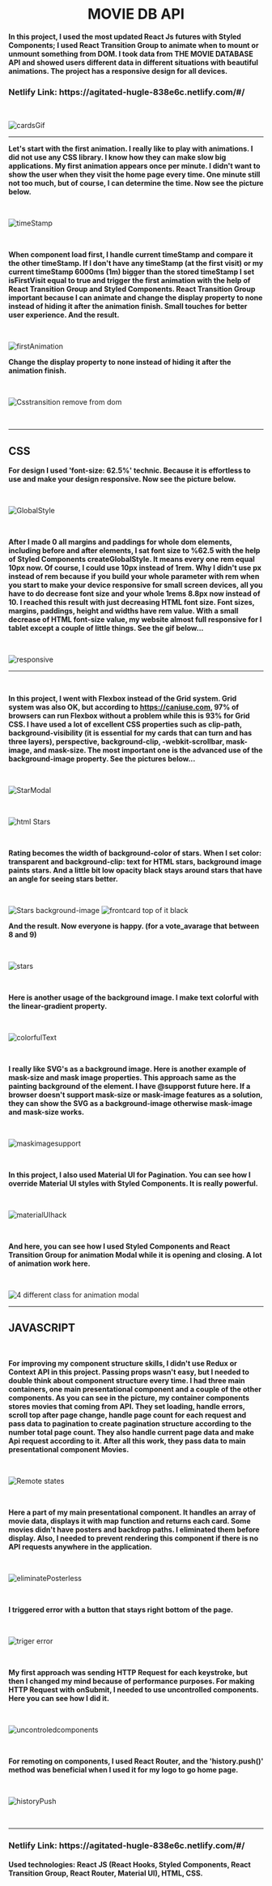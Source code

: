 <h1 style='text-align:center;'> MOVIE DB API </h1>

<strong> In this project, I used the most updated React Js futures with Styled Components; I used React Transition Group to animate when to mount or unmount something from DOM. I took data from THE MOVIE DATABASE API and showed users different data in different situations with beautiful animations.  The project has a responsive design for all devices. </strong>

<h3>Netlify Link: https://agitated-hugle-838e6c.netlify.com/#/</h3>
&nbsp;

![cardsGif](https://user-images.githubusercontent.com/57728302/75316198-a8185f00-5832-11ea-8075-1ca93964b90d.gif)



<hr>




<strong> Let's start with the first animation. I really like to play with animations. I did not use any CSS library. I know how they can make slow big applications. My first animation appears once per minute. I didn't want to show the user when they visit the home page every time. One minute still not too much, but of course, I can determine the time. Now see the picture below.  </strong>

&nbsp;

![timeStamp](https://user-images.githubusercontent.com/57728302/75311016-6fbd5480-5823-11ea-896e-2c7f7e4cf4c0.JPG)

&nbsp;

<strong> When component load first, I handle current timeStamp and compare it the other timeStamp. If I don't have any timeStamp (at the first visit) or my current timeStamp 6000ms (1m) bigger than the stored timeStamp I set isFirstVisit equal to true and trigger the first animation with the help of React Transition Group and Styled Components. React Transition Group important because I can animate and change the display property to none instead of hiding it after the animation finish. Small touches for better user experience. And the result. </strong>

&nbsp;

![firstAnimation](https://user-images.githubusercontent.com/57728302/75310802-da21c500-5822-11ea-859c-86246748a13e.gif)



<strong> Change the display property to none instead of hiding it after the animation finish. </strong>

&nbsp;

![Csstransition remove from dom](https://user-images.githubusercontent.com/57728302/75311429-b6f81500-5824-11ea-935d-1fb4d27934ed.JPG)

&nbsp;

<hr>

<h2>CSS</h2>

<strong> For design I used 'font-size: 62.5%' technic. Because it is effortless to use and make your design responsive. Now see the picture below. </strong>

&nbsp;


![GlobalStyle](https://user-images.githubusercontent.com/57728302/75311710-adbb7800-5825-11ea-9d40-920450b366b6.JPG)


&nbsp;

<strong> After I made 0 all margins and paddings for whole dom elements, including before and after elements, I sat font size to %62.5 with the help of Styled Components createGlobalStyle. It means every one rem equal 10px now. Of course, I could use 10px instead of 1rem. Why I didn't use px instead of rem because if you build your whole parameter with rem when you start to make your device responsive for small screen devices, all you have to do decrease font size and your whole 1rems 8.8px now instead of 10. I reached this result with just decreasing HTML font size. Font sizes, margins, paddings, height and widths have rem value. With a small decrease of HTML font-size value,  my website almost full responsive for I tablet except a couple of little things. See the gif below... </strong>

&nbsp;

![responsive](https://user-images.githubusercontent.com/57728302/75314921-27a42f00-582f-11ea-8d04-68104e705643.gif)



<hr>

&nbsp;

<strong>In this project, I went with Flexbox instead of the Grid system. Grid system was also OK, but according to https://caniuse.com, 97% of browsers can run Flexbox without a problem while this is 93% for Grid CSS. I have used a lot of excellent CSS properties such as clip-path, background-visibility (it is essential for my cards that can turn and has three layers), perspective, background-clip, -webkit-scrollbar, mask-image, and mask-size. The most important one is the advanced use of the background-image property. See the pictures below...  </strong>
</br>

&nbsp;

![StarModal](https://user-images.githubusercontent.com/57728302/75314021-8ddb8280-582c-11ea-94e1-05a58656c404.JPG)

&nbsp;


![html Stars](https://user-images.githubusercontent.com/57728302/75314274-41447700-582d-11ea-9778-eb305b796d7d.JPG)


&nbsp;

<strong>Rating becomes the width of background-color of stars. When I set color: transparent and background-clip: text for HTML stars, background image paints stars. And a little bit low opacity black stays around stars that have an angle for seeing stars better.  </strong>

&nbsp;

![Stars background-image](https://user-images.githubusercontent.com/57728302/75314596-350ce980-582e-11ea-8bd2-91712346dd6e.JPG)
![frontcard top of it black](https://user-images.githubusercontent.com/57728302/75315313-72727680-5830-11ea-84cf-c5db2fdfff86.JPG)
&nbsp;


<strong> And the result. Now everyone is happy. (for a vote_avarage that between 8 and 9) </strong>

&nbsp;

![stars](https://user-images.githubusercontent.com/57728302/75314755-ad73aa80-582e-11ea-81c7-3ac35cc2aed6.JPG)

&nbsp;

<strong> Here is another usage of the background image. I make text colorful with the linear-gradient property. </strong>

&nbsp;

![colorfulText](https://user-images.githubusercontent.com/57728302/75315420-ba919900-5830-11ea-8d3a-c377afcc7101.JPG)

&nbsp;

<strong>  I really like SVG's as a background image. Here is another example of mask-size and mask image properties. This approach same as the painting background of the element. I have @supporst future here. If a browser doesn't support mask-size or mask-image features as a solution, they can show the SVG as a background-image otherwise mask-image and mask-size works. </strong>

&nbsp;

![maskimagesupport](https://user-images.githubusercontent.com/57728302/75315464-d1d08680-5830-11ea-9bd6-fec803698990.JPG)

&nbsp;

<strong> In this project, I also used Material UI for Pagination. You can see how I override Material UI styles with Styled Components. It is really powerful. </strong>

&nbsp;

![materialUIhack](https://user-images.githubusercontent.com/57728302/75315792-b154fc00-5831-11ea-8f75-38baf0081959.JPG)

&nbsp;

<strong> And here, you can see how I used Styled Components and React Transition Group for animation Modal while it is opening and closing. A lot of animation work here. </strong>

&nbsp;

![4 different class for animation modal](https://user-images.githubusercontent.com/57728302/75315980-27596300-5832-11ea-8a06-746fd13d9efc.JPG)

<hr>

<h2>JAVASCRIPT</h2>

&nbsp;

<strong>  For improving my component structure skills, I didn't use Redux or Context API in this project. Passing props wasn't easy, but I needed to double think about component structure every time. I had three main containers, one main presentational component and a couple of the other components. As you can see in the picture, my container components stores movies that coming from API. They set loading, handle errors, scroll top after page change, handle page count for each request and pass data to pagination to create pagination structure according to the number total page count. They also handle current page data and make Api request according to it. After all this work, they pass data to main presentational component Movies. </strong>

&nbsp;

![Remote states](https://user-images.githubusercontent.com/57728302/75320566-fa5e7d80-583c-11ea-8cbd-9be2fe7c0e72.JPG)

&nbsp;

<strong> Here a part of my main presentational component. It handles an array of movie data, displays it with map function and returns each card. Some movies didn't have posters and backdrop paths. I eliminated them before display. Also, I needed to prevent rendering this component if there is no API requests anywhere in the application. </strong>

&nbsp;

![eliminatePosterless](https://user-images.githubusercontent.com/57728302/75320664-2e39a300-583d-11ea-9901-93ea8b7e70e9.JPG)

&nbsp;

<strong> I triggered error with a button that stays right bottom of the page. </strong>

&nbsp;

![triger error](https://user-images.githubusercontent.com/57728302/75321118-1adb0780-583e-11ea-9cca-50ffa212223e.JPG)

&nbsp;

<strong> My first approach was sending HTTP Request for each keystroke, but then I changed my mind because of performance purposes. For making HTTP Request with onSubmit, I needed to use uncontrolled components. Here you can see how I did it. </strong>

&nbsp;

![uncontroledcomponents](https://user-images.githubusercontent.com/57728302/75321788-85407780-583f-11ea-9cd4-d4a8b5236b89.JPG)

&nbsp;

<strong> For remoting on components, I used React Router, and the 'history.push()' method was beneficial when I used it for my logo to go home page. </strong>

&nbsp;

![historyPush](https://user-images.githubusercontent.com/57728302/75321447-cedc9280-583e-11ea-878f-3993d5e358ea.JPG)

&nbsp;

<hr>

<h3>Netlify Link: https://agitated-hugle-838e6c.netlify.com/#/</h3>
<h4><strong>Used technologies: </strong> React JS (React Hooks, Styled Components, React Transition Group, React Router, Material UI), HTML, CSS.  </h4>




